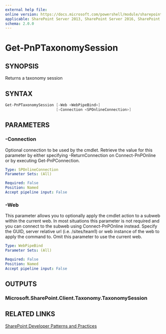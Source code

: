 ```yaml
---
external help file:
online version: https://docs.microsoft.com/powershell/module/sharepoint-pnp/get-pnptaxonomysession
applicable: SharePoint Server 2013, SharePoint Server 2016, SharePoint Server 2019, SharePoint Online
schema: 2.0.0
---
```

# Get-PnPTaxonomySession

## SYNOPSIS
Returns a taxonomy session

## SYNTAX 

```powershell
Get-PnPTaxonomySession [-Web <WebPipeBind>]
                       [-Connection <SPOnlineConnection>]
```

## PARAMETERS

### -Connection
Optional connection to be used by the cmdlet. Retrieve the value for this parameter by either specifying -ReturnConnection on Connect-PnPOnline or by executing Get-PnPConnection.

```yaml
Type: SPOnlineConnection
Parameter Sets: (All)

Required: False
Position: Named
Accept pipeline input: False
```

### -Web
This parameter allows you to optionally apply the cmdlet action to a subweb within the current web. In most situations this parameter is not required and you can connect to the subweb using Connect-PnPOnline instead. Specify the GUID, server relative url (i.e. /sites/team1) or web instance of the web to apply the command to. Omit this parameter to use the current web.

```yaml
Type: WebPipeBind
Parameter Sets: (All)

Required: False
Position: Named
Accept pipeline input: False
```

## OUTPUTS

### Microsoft.SharePoint.Client.Taxonomy.TaxonomySession

## RELATED LINKS

[SharePoint Developer Patterns and Practices](https://aka.ms/sppnp)